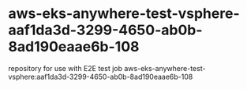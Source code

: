 # aws-eks-anywhere-test-vsphere-aaf1da3d-3299-4650-ab0b-8ad190eaae6b-108
repository for use with E2E test job aws-eks-anywhere-test-vsphere:aaf1da3d-3299-4650-ab0b-8ad190eaae6b-108
